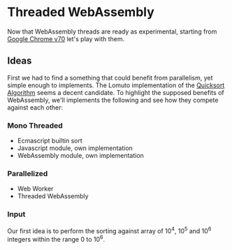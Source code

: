 # Threaded WebAssembly

Now that WebAssembly threads are ready as experimental, starting from [Google Chrome v70](https://developers.google.com/web/updates/2018/10/wasm-threads)
let's play with them.

## Ideas

First we had to find a something that could benefit from parallelism, yet simple enough to implements.
The Lomuto implementation of the [Quicksort Algorithm](https://en.wikipedia.org/wiki/Quicksort#Parallelization) seems a decent candidate.
To highlight the supposed benefits of WebAssembly, we'll implements the following and see how they compete against each other:

### Mono Threaded
- Ecmascript builtin sort
- Javascript module, own implementation
- WebAssembly module, own implementation

### Parallelized
- Web Worker
- Threaded WebAssembly

### Input
Our first idea is to perform the sorting against array of 10<sup>4</sup>, 10<sup>5</sup> and 10<sup>6</sup> integers within the range 0 to 10<sup>6</sup>.
